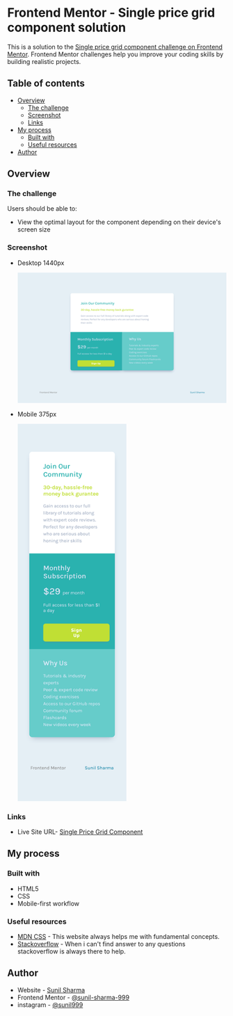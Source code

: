# Frontend Mentor - Single price grid component solution

This is a solution to the [Single price grid component challenge on Frontend Mentor](https://www.frontendmentor.io/challenges/single-price-grid-component-5ce41129d0ff452fec5abbbc). Frontend Mentor challenges help you improve your coding skills by building realistic projects. 

## Table of contents

- [Overview](#overview)
  - [The challenge](#the-challenge)
  - [Screenshot](#screenshot)
  - [Links](#links)
- [My process](#my-process)
  - [Built with](#built-with)
  - [Useful resources](#useful-resources)
- [Author](#author)

## Overview

### The challenge

Users should be able to:

- View the optimal layout for the component depending on their device's screen size

### Screenshot
- Desktop 1440px
  
  ![Desktop](./images/screenshot-desktop.png)

- Mobile 375px
  
  <img src="./images/screenshot-mobile.png" width="250px">


### Links

- Live Site URL- [
Single Price Grid Component ](https://sunil-sharma-999.github.io/single-price-grid-component/)

## My process

### Built with

- HTML5
- CSS
- Mobile-first workflow


### Useful resources

- [MDN CSS](https://developer.mozilla.org/en-US/docs/Web/CSS) - This website always helps me with fundamental concepts.
- [Stackoverflow](https://stackoverflow.com/) - When i can't find answer to any questions stackoverflow is always there to help.

## Author

- Website - [Sunil Sharma](https://github.com/sunil-sharma-999/)
- Frontend Mentor - [@sunil-sharma-999](https://www.frontendmentor.io/profile/sunil-sharma-999)
- instagram - [@sunil999](https://www.instagram.com/sunil.sharma.9/)



